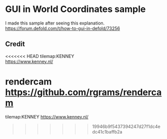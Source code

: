 # GUI in World Coordinates sample
I made this sample after seeing this explanation.  
https://forum.defold.com/t/how-to-gui-in-defold/73256

## Credit
<<<<<<< HEAD
tilemap:KENNEY  
https://www.kenney.nl/

rendercam  
https://github.com/rgrams/rendercam
=======
tilemap:KENNEY
https://www.kenney.nl/
>>>>>>> 19946b9f5437394247d27f1dc4edc41c1baffb2a
